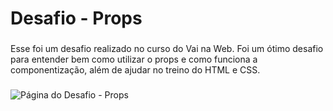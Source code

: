 # Desafio - Props
###
Esse foi um desafio realizado no curso do Vai na Web.
Foi um ótimo desafio para entender bem como utilizar o props e como funciona a componentização, além de ajudar no treino do HTML e CSS. 
###
![Página do Desafio - Props](https://i.imgur.com/MBIVGMf.png)
